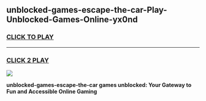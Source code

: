 
## unblocked-games-escape-the-car-Play-Unblocked-Games-Online-yx0nd
<h3>
<a href="https://premium76.site?title=unblocked-games-escape-the-car&ref=25A">CLICK TO PLAY</a></h3>
<hr>

<h3>
<a href="https://premium76.site?title=unblocked-games-escape-the-car&ref=25A">CLICK 2 PLAY</a>
  
</h3>

<a href="https://premium76.site?title=unblocked-games-escape-the-car&ref=25A"><img src="https://clearcache.store/games.png"></a>


**unblocked-games-escape-the-car games unblocked: Your Gateway to Fun and Accessible Online Gaming**
